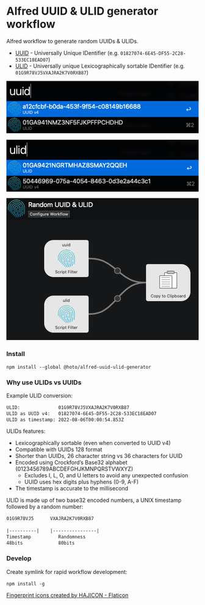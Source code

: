 # Alfred UUID & ULID generator workflow

Alfred workflow to generate random UUIDs & ULIDs.

* [UUID](https://github.com/ulid/javascript) - Universally Unique IDentifier (e.g. `01827074-6E45-DF55-2C28-533EC18EAD07`)
* [ULID](https://github.com/uuidjs/uuid) - Universally unique Lexicographically sortable IDentifier (e.g. `01G9R78VJ5VXAJRA2K7V0RXB87`)

![](.images/02.png)

![](.images/03.png)

![](.images/01.png)

### Install

    npm install --global @hoto/alfred-uuid-ulid-generator

### Why use ULIDs vs UUIDs

Example ULID conversion:

    ULID:              01G9R78VJ5VXAJRA2K7V0RXB87
    ULID as UUID v4:   01827074-6E45-DF55-2C28-533EC18EAD07
    ULID as timestamp: 2022-08-06T00:00:54.853Z

ULIDs features:
* Lexicographically sortable (even when converted to UUID v4)
* Compatible with UUIDs 128 format
* Shorter than UUIDs, 26 character string vs 36 characters for UUID
* Encoded using Crockford’s Base32 alphabet (0123456789ABCDEFGHJKMNPQRSTVWXYZ)
    * Excludes I, L, O, and U letters to avoid any unexpected confusion
    * UUID uses hex digits plus hyphens (0-9, A-F)
* The timestamp is accurate to the millisecond

ULID is made up of two base32 encoded numbers, a UNIX timestamp followed by a random number:

    01G9R78VJ5      VXAJRA2K7V0RXB87

    |----------|    |----------------|
    Timestamp          Randomness
    48bits             80bits

### Develop

Create symlink for rapid workflow development:

    npm install -g

<a href="https://www.flaticon.com/free-icons/fingerprint" title="fingerprint icons">Fingerprint icons created by HAJICON - Flaticon</a>